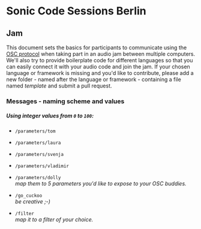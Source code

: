 # Sonic Code Sessions Berlin
## Jam

This document sets the basics for participants to communicate using the [OSC protocol](https://en.wikipedia.org/wiki/Open_Sound_Control) when taking part in an audio jam between multiple computers.\
We'll also try to provide boilerplate code for different languages so that you can easily connect it with your audio code and join the jam. If your chosen language or framework is missing and you'd like to contribute, please add a new folder - named after the language or framework - containing a file named *template* and submit a pull request.

### Messages - naming scheme and values

##### Using integer values from `0` to `100`:
- `/parameters/tom`
- `/parameters/laura`
- `/parameters/svenja`
- `/parameters/vladimir`
- `/parameters/dolly`\
*map them to 5 parameters you'd like to expose to your OSC buddies.*

- `/go_cuckoo`\
 *be creative ;-)*

- `/filter`\
*map it to a filter of your choice.*

